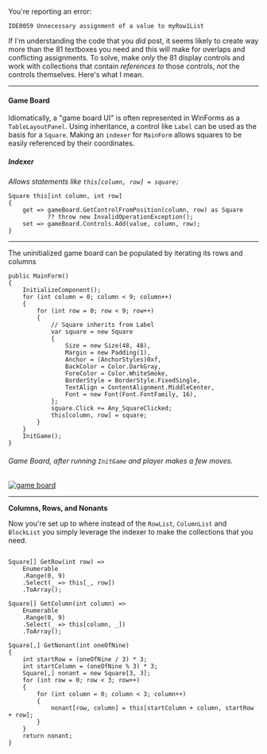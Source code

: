  You're reporting an error:

`IDE0059 Unnecessary assignment of a value to myRow1List`

If I'm understanding the code that you _did_ post, it seems likely to create way more than the 81 textboxes you need and this will make for overlaps and conflicting assignments. To solve, make _only_ the 81 display controls and work with collections that contain _references to_ those controls, _not_ the controls themselves. Here's what I mean.

___
#### Game Board

Idiomatically, a "game board UI" is often represented in WinForms as a `TableLayoutPanel`. Using inheritance, a control like `Label` can be used as the basis for a `Square`. Making an `indexer` for `MainForm` allows squares to be easily referenced by their coordinates.

##### Indexer

_Allows statements like `this[column, row] = square;`_

~~~
Square this[int column, int row]
{
    get => gameBoard.GetControlFromPosition(column, row) as Square 
           ?? throw new InvalidOperationException();
    set => gameBoard.Controls.Add(value, column, row);
}
~~~
___

The uninitialized game board can be populated by iterating its rows and columns 
~~~
public MainForm()
{
    InitializeComponent();
    for (int column = 0; column < 9; column++)
    {
        for (int row = 0; row < 9; row++)
        {
            // Square inherits from Label
            var square = new Square
            {
                Size = new Size(48, 48),
                Margin = new Padding(1),
                Anchor = (AnchorStyles)0xf,
                BackColor = Color.DarkGray,
                ForeColor = Color.WhiteSmoke,
                BorderStyle = BorderStyle.FixedSingle,
                TextAlign = ContentAlignment.MiddleCenter,
                Font = new Font(Font.FontFamily, 16),
            };
            square.Click += Any_SquareClicked;
            this[column, row] = square;
        }
    }
    InitGame();
}
~~~

###### Game Board, after running `InitGame` and player makes a few moves.

[![game board][1]][1]

___

**Columns, Rows, and Nonants**


Now you're set up to where instead of the `RowList`, `ColumnList` and `BlockList` you simply leverage the indexer to make the collections that you need.

~~~

Square[] GetRow(int row) =>
    Enumerable
    .Range(0, 9)
    .Select(_ => this[_, row])
    .ToArray();

Square[] GetColumn(int column) =>
    Enumerable
    .Range(0, 9)
    .Select(_ => this[column, _])
    .ToArray();

Square[,] GetNonant(int oneOfNine)
{
    int startRow = (oneOfNine / 3) * 3;
    int startColumn = (oneOfNine % 3) * 3;
    Square[,] nonant = new Square[3, 3];
    for (int row = 0; row < 3; row++)
    {
        for (int column = 0; column < 3; column++)
        {
            nonant[row, column] = this[startColumn + column, startRow + row];
        }
    }
    return nonant;
}
~~~


  [1]: https://i.sstatic.net/nS4k90rP.png